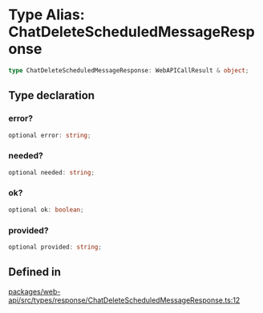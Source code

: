 # Type Alias: ChatDeleteScheduledMessageResponse

```ts
type ChatDeleteScheduledMessageResponse: WebAPICallResult & object;
```

## Type declaration

### error?

```ts
optional error: string;
```

### needed?

```ts
optional needed: string;
```

### ok?

```ts
optional ok: boolean;
```

### provided?

```ts
optional provided: string;
```

## Defined in

[packages/web-api/src/types/response/ChatDeleteScheduledMessageResponse.ts:12](https://github.com/slackapi/node-slack-sdk/blob/main/packages/web-api/src/types/response/ChatDeleteScheduledMessageResponse.ts#L12)
